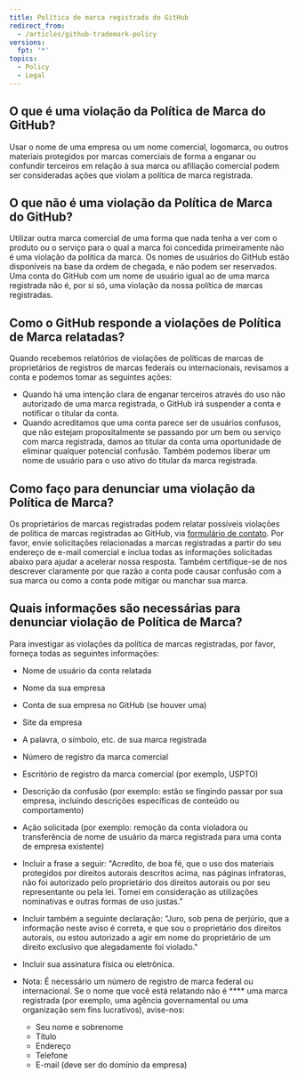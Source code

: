 ```yaml
---
title: Política de marca registrada do GitHub
redirect_from:
  - /articles/github-trademark-policy
versions:
  fpt: '*'
topics:
  - Policy
  - Legal
---
```


## O que é uma violação da Política de Marca do GitHub?

Usar o nome de uma empresa ou um nome comercial, logomarca, ou outros materiais protegidos por marcas comerciais de forma a enganar ou confundir terceiros em relação à sua marca ou afiliação comercial podem ser consideradas ações que violam a política de marca registrada.

## O que não é uma violação da Política de Marca do GitHub?

Utilizar outra marca comercial de uma forma que nada tenha a ver com o produto ou o serviço para o qual a marca foi concedida primeiramente não é uma violação da política da marca. Os nomes de usuários do GitHub estão disponíveis na base da ordem de chegada, e não podem ser reservados. Uma conta do GitHub com um nome de usuário igual ao de uma marca registrada não é, por si só, uma violação da nossa política de marcas registradas.

## Como o GitHub responde a violações de Política de Marca relatadas?

Quando recebemos relatórios de violações de políticas de marcas de proprietários de registros de marcas federais ou internacionais, revisamos a conta e podemos tomar as seguintes ações:

* Quando há uma intenção clara de enganar terceiros através do uso não autorizado de uma marca registrada, o GitHub irá suspender a conta e notificar o titular da conta.
* Quando acreditamos que uma conta parece ser de usuários confusos, que não estejam propositalmente se passando por um bem ou serviço com marca registrada, damos ao titular da conta uma oportunidade de eliminar qualquer potencial confusão. Também podemos liberar um nome de usuário para o uso ativo do titular da marca registrada.

## Como faço para denunciar uma violação da Política de Marca?

Os proprietários de marcas registradas podem relatar possíveis violações de política de marcas registradas ao GitHub, via [formulário de contato](https://support.github.com/contact?tags=docs-trademark). Por favor, envie solicitações relacionadas a marcas registradas a partir do seu endereço de e-mail comercial e inclua todas as informações solicitadas abaixo para ajudar a acelerar nossa resposta. Também certifique-se de nos descrever claramente por que razão a conta pode causar confusão com a sua marca ou como a conta pode mitigar ou manchar sua marca.

## Quais informações são necessárias para denunciar violação de Política de Marca?

Para investigar as violações da política de marcas registradas, por favor, forneça todas as seguintes informações:

* Nome de usuário da conta relatada
* Nome da sua empresa
* Conta de sua empresa no GitHub (se houver uma)
* Site da empresa
* A palavra, o símbolo, etc. de sua marca registrada
* Número de registro da marca comercial
* Escritório de registro da marca comercial (por exemplo, USPTO)
* Descrição da confusão (por exemplo: estão se fingindo passar por sua empresa, incluindo descrições específicas de conteúdo ou comportamento)
* Ação solicitada (por exemplo: remoção da conta violadora ou transferência de nome de usuário da marca registrada para uma conta de empresa existente)
* Incluir a frase a seguir: "Acredito, de boa fé, que o uso dos materiais protegidos por direitos autorais descritos acima, nas páginas infratoras, não foi autorizado pelo proprietário dos direitos autorais ou por seu representante ou pela lei. Tomei em consideração as utilizações nominativas e outras formas de uso justas."
* Incluir também a seguinte declaração: "Juro, sob pena de perjúrio, que a informação neste aviso é correta, e que sou o proprietário dos direitos autorais, ou estou autorizado a agir em nome do proprietário de um direito exclusivo que alegadamente foi violado."
* Incluir sua assinatura física ou eletrônica.

* Nota: É necessário um número de registro de marca federal ou internacional. Se o nome que você está relatando não é **** uma marca registrada (por exemplo, uma agência governamental ou uma organização sem fins lucrativos), avise-nos:
    * Seu nome e sobrenome
    * Título
    * Endereço
    * Telefone
    * E-mail (deve ser do domínio da empresa)
